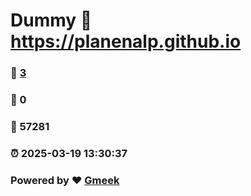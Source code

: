 # Dummy :link: https://planenalp.github.io 
### :page_facing_up: [3](https://planenalp.github.io/tag.html) 
### :speech_balloon: 0 
### :hibiscus: 57281 
### :alarm_clock: 2025-03-19 13:30:37 
### Powered by :heart: [Gmeek](https://github.com/Meekdai/Gmeek)

